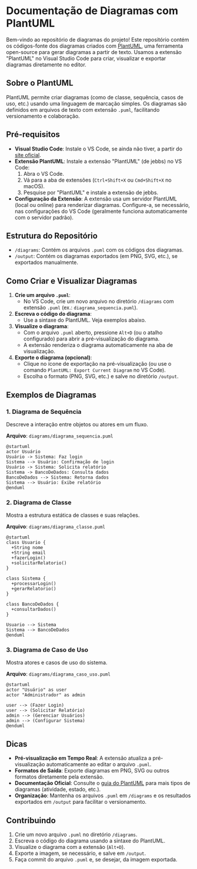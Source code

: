 # Documentação de Diagramas com PlantUML

Bem-vindo ao repositório de diagramas do projeto! Este repositório contém os códigos-fonte dos diagramas criados com [PlantUML](https://plantuml.com/), uma ferramenta open-source para gerar diagramas a partir de texto. Usamos a extensão "PlantUML" no Visual Studio Code para criar, visualizar e exportar diagramas diretamente no editor.

## Sobre o PlantUML

PlantUML permite criar diagramas (como de classe, sequência, casos de uso, etc.) usando uma linguagem de marcação simples. Os diagramas são definidos em arquivos de texto com extensão `.puml`, facilitando versionamento e colaboração.

## Pré-requisitos

- **Visual Studio Code**: Instale o VS Code, se ainda não tiver, a partir do [site oficial](https://code.visualstudio.com/).
- **Extensão PlantUML**: Instale a extensão "PlantUML" (de jebbs) no VS Code:
  1. Abra o VS Code.
  2. Vá para a aba de extensões (`Ctrl+Shift+X` ou `Cmd+Shift+X` no macOS).
  3. Pesquise por "PlantUML" e instale a extensão de jebbs.
- **Configuração da Extensão**: A extensão usa um servidor PlantUML (local ou online) para renderizar diagramas. Configure-a, se necessário, nas configurações do VS Code (geralmente funciona automaticamente com o servidor padrão).

## Estrutura do Repositório

- `/diagrams`: Contém os arquivos `.puml` com os códigos dos diagramas.
- `/output`: Contém os diagramas exportados (em PNG, SVG, etc.), se exportados manualmente.

## Como Criar e Visualizar Diagramas

1. **Crie um arquivo `.puml`**:
   - No VS Code, crie um novo arquivo no diretório `/diagrams` com extensão `.puml` (ex.: `diagrama_sequencia.puml`).
2. **Escreva o código do diagrama**:
   - Use a sintaxe do PlantUML. Veja exemplos abaixo.
3. **Visualize o diagrama**:
   - Com o arquivo `.puml` aberto, pressione `Alt+D` (ou o atalho configurado) para abrir a pré-visualização do diagrama.
   - A extensão renderiza o diagrama automaticamente na aba de visualização.
4. **Exporte o diagrama (opcional)**:
   - Clique no ícone de exportação na pré-visualização (ou use o comando `PlantUML: Export Current Diagram` no VS Code).
   - Escolha o formato (PNG, SVG, etc.) e salve no diretório `/output`.

## Exemplos de Diagramas

### 1. Diagrama de Sequência
Descreve a interação entre objetos ou atores em um fluxo.

**Arquivo**: `diagrams/diagrama_sequencia.puml`
```puml
@startuml
actor Usuário
Usuário -> Sistema: Faz login
Sistema --> Usuário: Confirmação de login
Usuário -> Sistema: Solicita relatório
Sistema -> BancoDeDados: Consulta dados
BancoDeDados --> Sistema: Retorna dados
Sistema --> Usuário: Exibe relatório
@enduml
```

### 2. Diagrama de Classe
Mostra a estrutura estática de classes e suas relações.

**Arquivo**: `diagrams/diagrama_classe.puml`
```puml
@startuml
class Usuario {
  +String nome
  +String email
  +fazerLogin()
  +solicitarRelatorio()
}

class Sistema {
  +processarLogin()
  +gerarRelatorio()
}

class BancoDeDados {
  +consultarDados()
}

Usuario --> Sistema
Sistema --> BancoDeDados
@enduml
```

### 3. Diagrama de Caso de Uso
Mostra atores e casos de uso do sistema.

**Arquivo**: `diagrams/diagrama_caso_uso.puml`
```puml
@startuml
actor "Usuário" as user
actor "Administrador" as admin

user --> (Fazer Login)
user --> (Solicitar Relatório)
admin --> (Gerenciar Usuários)
admin --> (Configurar Sistema)
@enduml
```

## Dicas

- **Pré-visualização em Tempo Real**: A extensão atualiza a pré-visualização automaticamente ao editar o arquivo `.puml`.
- **Formatos de Saída**: Exporte diagramas em PNG, SVG ou outros formatos diretamente pela extensão.
- **Documentação Oficial**: Consulte o [guia do PlantUML](https://plantuml.com/) para mais tipos de diagramas (atividade, estado, etc.).
- **Organização**: Mantenha os arquivos `.puml` em `/diagrams` e os resultados exportados em `/output` para facilitar o versionamento.

## Contribuindo

1. Crie um novo arquivo `.puml` no diretório `/diagrams`.
2. Escreva o código do diagrama usando a sintaxe do PlantUML.
3. Visualize o diagrama com a extensão (`Alt+D`).
4. Exporte a imagem, se necessário, e salve em `/output`.
5. Faça commit do arquivo `.puml` e, se desejar, da imagem exportada.